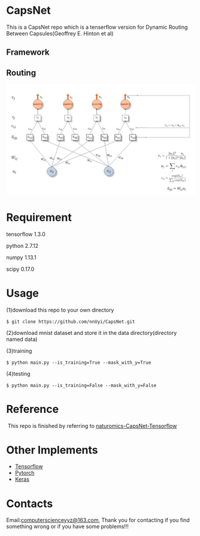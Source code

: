 # CapsNet
  This is a CapsNet repo which is a tenserflow version for Dynamic Routing Between Capsules(Geoffrey E. Hinton et al)

## Framework
  
## Routing
  <p align='cneter'><img src='routing.jpg'/></p>
  
# Requirement
  
  tensorflow 1.3.0
  
  python 2.7.12
  
  numpy 1.13.1
  
  scipy 0.17.0
  
# Usage
  (1)download this repo to your own directory
  
    $ git clone https://github.com/nnUyi/CapsNet.git
    
  (2)download mnist dataset and store it in the data directory(directory named data)
  
  (3)training
  
    $ python main.py --is_training=True --mask_with_y=True
    
  (4)testing
  
    $ python main.py --is_training=False --mask_with_y=False
  
# Reference

  This repo is finished by referring to [naturomics-CapsNet-Tensorflow](https://github.com/naturomics/CapsNet-Tensorflow/issues)
  
# Other Implements
  - [Tensorflow](https://github.com/naturomics/CapsNet-Tensorflow/issues)
  - [Pytorch](https://github.com/gram-ai/capsule-networks)
  - [Keras](https://github.com/XifengGuo/CapsNet-Keras)

# Contacts
  
  Email:computerscienceyyz@163.com, Thank you for contacting if you find something wrong or if you have some problems!!!
